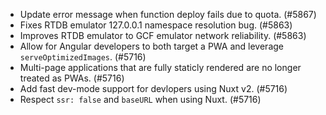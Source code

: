 - Update error message when function deploy fails due to quota. (#5867)
- Fixes RTDB emulator 127.0.0.1 namespace resolution bug. (#5863)
- Improves RTDB emulator to GCF emulator network reliability. (#5863)
- Allow for Angular developers to both target a PWA and leverage `serveOptimizedImages`. (#5716)
- Multi-page applications that are fully staticly rendered are no longer treated as PWAs. (#5716)
- Add fast dev-mode support for devlopers using Nuxt v2. (#5716)
- Respect `ssr: false` and `baseURL` when using Nuxt. (#5716)
